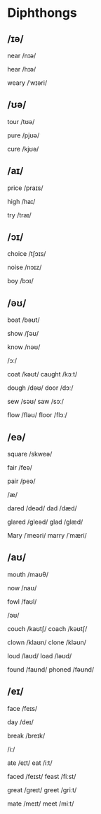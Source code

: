 # Diphthongs 

## /ɪə/

near /nɪə/

hear /hɪə/

weary /ˈwɪəri/

## /ʊə/

tour /tʊə/

pure /pjʊə/

cure /kjʊə/

## /aɪ/

price /praɪs/

high /haɪ/

try /traɪ/

## /ɔɪ/

choice /tʃɔɪs/

noise /nɔɪz/

boy /bɔɪ/

## /əʊ/

boat /bəʊt/

show /ʃəʊ/

know /nəʊ/

/ɔː/

coat /kəʊt/	caught /kɔːt/

dough /dəʊ/	door /dɔː/

sew /səʊ/	saw /sɔː/

flow /fləʊ/	floor /flɔː/

## /eə/

square /skweə/

fair /feə/

pair /peə/

/æ/

dared /deəd/	dad /dæd/

glared /ɡleəd/	glad /glæd/

Mary /ˈmeəri/	marry /ˈmæri/

## /aʊ/

mouth /maʊθ/

now /naʊ/

fowl /faʊl/

/əʊ/

couch /kaʊtʃ/	coach /kəʊtʃ/

clown /klaʊn/	clone /kləʊn/

loud /laʊd/	load /ləʊd/

found /faʊnd/	phoned /fəʊnd/

## /eɪ/

face /feɪs/

day /deɪ/

break /breɪk/

/iː/

ate /eɪt/	eat /iːt/

faced /feɪst/	feast /fiːst/

great /greɪt/	greet /griːt/

mate /meɪt/	meet /miːt/